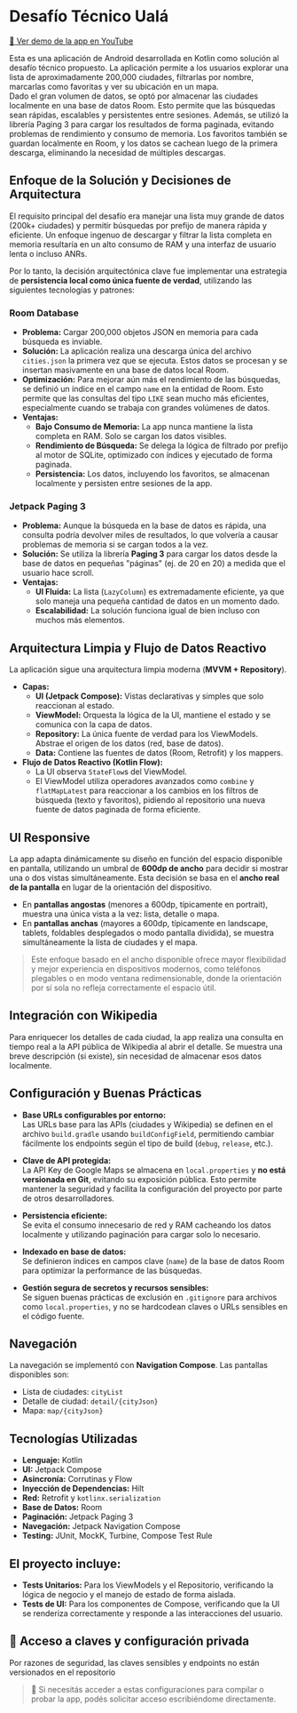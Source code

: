 # Desafío Técnico Ualá

[🎥 Ver demo de la app en YouTube](https://youtu.be/NYe0LkEfT1w?si=PIpbkc3UWYxaQEMu)

Esta es una aplicación de Android desarrollada en Kotlin como solución al desafío técnico propuesto. La aplicación permite a los usuarios explorar una lista de aproximadamente 200,000 ciudades, filtrarlas por nombre, marcarlas como favoritas y ver su ubicación en un mapa.  
Dado el gran volumen de datos, se optó por almacenar las ciudades localmente en una base de datos Room. Esto permite que las búsquedas sean rápidas, escalables y persistentes entre sesiones. Además, se utilizó la librería Paging 3 para cargar los resultados de forma paginada, evitando problemas de rendimiento y consumo de memoria. Los favoritos también se guardan localmente en Room, y los datos se cachean luego de la primera descarga, eliminando la necesidad de múltiples descargas.

## Enfoque de la Solución y Decisiones de Arquitectura

El requisito principal del desafío era manejar una lista muy grande de datos (200k+ ciudades) y permitir búsquedas por prefijo de manera rápida y eficiente. Un enfoque ingenuo de descargar y filtrar la lista completa en memoria resultaría en un alto consumo de RAM y una interfaz de usuario lenta o incluso ANRs.

Por lo tanto, la decisión arquitectónica clave fue implementar una estrategia de **persistencia local como única fuente de verdad**, utilizando las siguientes tecnologías y patrones:

### Room Database

- **Problema:** Cargar 200,000 objetos JSON en memoria para cada búsqueda es inviable.
- **Solución:** La aplicación realiza una descarga única del archivo `cities.json` la primera vez que se ejecuta. Estos datos se procesan y se insertan masivamente en una base de datos local Room.
- **Optimización:** Para mejorar aún más el rendimiento de las búsquedas, se definió un índice en el campo `name` en la entidad de Room. Esto permite que las consultas del tipo `LIKE` sean mucho más eficientes, especialmente cuando se trabaja con grandes volúmenes de datos.
- **Ventajas:**
    - **Bajo Consumo de Memoria:** La app nunca mantiene la lista completa en RAM. Solo se cargan los datos visibles.
    - **Rendimiento de Búsqueda:** Se delega la lógica de filtrado por prefijo al motor de SQLite, optimizado con índices y ejecutado de forma paginada.
    - **Persistencia:** Los datos, incluyendo los favoritos, se almacenan localmente y persisten entre sesiones de la app.

### Jetpack Paging 3

- **Problema:** Aunque la búsqueda en la base de datos es rápida, una consulta podría devolver miles de resultados, lo que volvería a causar problemas de memoria si se cargan todos a la vez.
- **Solución:** Se utiliza la librería **Paging 3** para cargar los datos desde la base de datos en pequeñas "páginas" (ej. de 20 en 20) a medida que el usuario hace scroll.
- **Ventajas:**
    - **UI Fluida:** La lista (`LazyColumn`) es extremadamente eficiente, ya que solo maneja una pequeña cantidad de datos en un momento dado.
    - **Escalabilidad:** La solución funciona igual de bien incluso con muchos más elementos.

## Arquitectura Limpia y Flujo de Datos Reactivo

La aplicación sigue una arquitectura limpia moderna (**MVVM + Repository**).

- **Capas:**
    - **UI (Jetpack Compose):** Vistas declarativas y simples que solo reaccionan al estado.
    - **ViewModel:** Orquesta la lógica de la UI, mantiene el estado y se comunica con la capa de datos.
    - **Repository:** La única fuente de verdad para los ViewModels. Abstrae el origen de los datos (red, base de datos).
    - **Data:** Contiene las fuentes de datos (Room, Retrofit) y los mappers.
- **Flujo de Datos Reactivo (Kotlin Flow):**
    - La UI observa `StateFlow`s del ViewModel.
    - El ViewModel utiliza operadores avanzados como `combine` y `flatMapLatest` para reaccionar a los cambios en los filtros de búsqueda (texto y favoritos), pidiendo al repositorio una nueva fuente de datos paginada de forma eficiente.

## UI Responsive

La app adapta dinámicamente su diseño en función del espacio disponible en pantalla, utilizando un umbral de **600dp de ancho** para decidir si mostrar una o dos vistas simultáneamente. Esta decisión se basa en el **ancho real de la pantalla** en lugar de la orientación del dispositivo.

- En **pantallas angostas** (menores a 600dp, típicamente en portrait), muestra una única vista a la vez: lista, detalle o mapa.
- En **pantallas anchas** (mayores a 600dp, típicamente en landscape, tablets, foldables desplegados o modo pantalla dividida), se muestra simultáneamente la lista de ciudades y el mapa.

> Este enfoque basado en el ancho disponible ofrece mayor flexibilidad y mejor experiencia en dispositivos modernos, como teléfonos plegables o en modo ventana redimensionable, donde la orientación por sí sola no refleja correctamente el espacio útil.

## Integración con Wikipedia

Para enriquecer los detalles de cada ciudad, la app realiza una consulta en tiempo real a la API pública de Wikipedia al abrir el detalle. Se muestra una breve descripción (si existe), sin necesidad de almacenar esos datos localmente.

## Configuración y Buenas Prácticas

- **Base URLs configurables por entorno:**  
  Las URLs base para las APIs (ciudades y Wikipedia) se definen en el archivo `build.gradle` usando `buildConfigField`, permitiendo cambiar fácilmente los endpoints según el tipo de build (`debug`, `release`, etc.).

- **Clave de API protegida:**  
  La API Key de Google Maps se almacena en `local.properties` y **no está versionada en Git**, evitando su exposición pública. Esto permite mantener la seguridad y facilita la configuración del proyecto por parte de otros desarrolladores.

- **Persistencia eficiente:**  
  Se evita el consumo innecesario de red y RAM cacheando los datos localmente y utilizando paginación para cargar solo lo necesario.

- **Indexado en base de datos:**  
  Se definieron índices en campos clave (`name`) de la base de datos Room para optimizar la performance de las búsquedas.

- **Gestión segura de secretos y recursos sensibles:**  
  Se siguen buenas prácticas de exclusión en `.gitignore` para archivos como `local.properties`, y no se hardcodean claves o URLs sensibles en el código fuente.

## Navegación

La navegación se implementó con **Navigation Compose**. Las pantallas disponibles son:

- Lista de ciudades: `cityList`
- Detalle de ciudad: `detail/{cityJson}`
- Mapa: `map/{cityJson}`

## Tecnologías Utilizadas

- **Lenguaje:** Kotlin
- **UI:** Jetpack Compose
- **Asincronía:** Corrutinas y Flow
- **Inyección de Dependencias:** Hilt
- **Red:** Retrofit y `kotlinx.serialization`
- **Base de Datos:** Room
- **Paginación:** Jetpack Paging 3
- **Navegación:** Jetpack Navigation Compose
- **Testing:** JUnit, MockK, Turbine, Compose Test Rule

## El proyecto incluye:

- **Tests Unitarios:** Para los ViewModels y el Repositorio, verificando la lógica de negocio y el manejo de estado de forma aislada.
- **Tests de UI:** Para los componentes de Compose, verificando que la UI se renderiza correctamente y responde a las interacciones del usuario.

## 🔐 Acceso a claves y configuración privada

Por razones de seguridad, las claves sensibles y endpoints no están versionados en el repositorio
> 📩 Si necesitás acceder a estas configuraciones para compilar o probar la app, podés solicitar acceso escribiéndome directamente.
